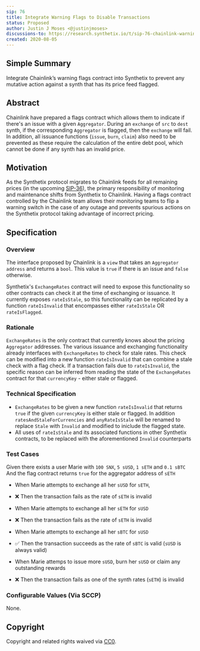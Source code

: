 ```yaml
---
sip: 76
title: Integrate Warning Flags to Disable Transactions
status: Proposed
author: Justin J Moses <@justinjmoses>
discussions-to: https://research.synthetix.io/t/sip-76-chainlink-warning-flags/167
created: 2020-08-05
---
```


<!--You can leave these HTML comments in your merged SIP and delete the visible duplicate text guides, they will not appear and may be helpful to refer to if you edit it again. This is the suggested template for new SIPs. Note that an SIP number will be assigned by an editor. When opening a pull request to submit your SIP, please use an abbreviated title in the filename, `sip-draft_title_abbrev.md`. The title should be 44 characters or less.-->

## Simple Summary

<!--"If you can't explain it simply, you don't understand it well enough." Simply describe the outcome the proposed changes intends to achieve. This should be non-technical and accessible to a casual community member.-->

Integrate Chainlink’s warning flags contract into Synthetix to prevent any mutative action against a synth that has its price feed flagged.

## Abstract

<!--A short (~200 word) description of the proposed change, the abstract should clearly describe the proposed change. This is what *will* be done if the SIP is implemented, not *why* it should be done or *how* it will be done. If the SIP proposes deploying a new contract, write, "we propose to deploy a new contract that will do x".-->

Chainlink have prepared a flags contract which allows them to indicate if there's an issue with a given `Aggregator`. During an `exchange` of `src` to `dest` synth, if the corresponding `Aggregator` is flagged, then the `exchange` will fail. In addition, all issuance functions (`issue`, `burn`, `claim`) also need to be prevented as these require the calculation of the entire debt pool, which cannot be done if any synth has an invalid price.

## Motivation

<!--This is the problem statement. This is the *why* of the SIP. It should clearly explain *why* the current state of the protocol is inadequate.  It is critical that you explain *why* the change is needed, if the SIP proposes changing how something is calculated, you must address *why* the current calculation is innaccurate or wrong. This is not the place to describe how the SIP will address the issue!-->

As the Synthetix protocol migrates to Chainlink feeds for all remaining prices (in the upcoming [SIP-36](./sip-36.md)), the primary responsibility of monitoring and maintenance shifts from Synthetix to Chainlink. Having a flags contract controlled by the Chainlink team allows their monitoring teams to flip a warning switch in the case of any outage and prevents spurious actions on the Synthetix protocol taking advantage of incorrect pricing.

## Specification

<!--The specification should describe the syntax and semantics of any new feature, there are five sections
1. Overview
2. Rationale
3. Technical Specification
4. Test Cases
5. Configurable Values
-->

### Overview

<!--This is a high level overview of *how* the SIP will solve the problem. The overview should clearly describe how the new feature will be implemented.-->

The interface proposed by Chainlink is a `view` that takes an `Aggregator` `address` and returns a `bool`. This value is `true` if there is an issue and `false` otherwise.

Synthetix's `ExchangeRates` contract will need to expose this functionality so other contracts can check it at the time of exchanging or issuance. It currently exposes `rateIsStale`, so this functionality can be replicated by a function `rateIsInvalid` that encompasses either `rateIsStale` OR `rateIsFlagged`.

### Rationale

<!--This is where you explain the reasoning behind how you propose to solve the problem. Why did you propose to implement the change in this way, what were the considerations and trade-offs. The rationale fleshes out what motivated the design and why particular design decisions were made. It should describe alternate designs that were considered and related work. The rationale may also provide evidence of consensus within the community, and should discuss important objections or concerns raised during discussion.-->

`ExchangeRates` is the only contract that currently knows about the pricing `Aggregator` addresses. The various issuance and exchanging functionality already interfaces with `ExchangeRates` to check for stale rates. This check can be modified into a new function `rateIsInvalid` that can combine a stale check with a flag check. If a transaction fails due to `rateIsInvalid`, the specific reason can be inferred from reading the state of the `ExchangeRates` contract for that `currencyKey` - either stale or flagged.

### Technical Specification

<!--The technical specification should outline the public API of the changes proposed. That is, changes to any of the interfaces Synthetix currently exposes or the creations of new ones.-->

- `ExchangeRates` to be given a new function `rateIsInvalid` that returns `true` if the given `currencyKey` is either stale or flagged. In addition `ratesAndStaleForCurrencies` and `anyRateIsStale` will be renamed to replace `Stale` with `Invalid` and modified to iniclude the flagged state.
- All uses of `rateIsStale` and its associated functions in other Synthetix contracts, to be replaced with the aforementioned `Invalid` counterparts

### Test Cases

<!--Test cases for an implementation are mandatory for SIPs but can be included with the implementation..-->

Given there exists a user Marie with `100 SNX`, `5 sUSD`, `1 sETH` and `0.1 sBTC`
And the flag contract returns `true` for the aggregator address of `sETH`

- When Marie attempts to exchange all her `sUSD` for `sETH`,
- ❌ Then the transaction fails as the rate of `sETH` is invalid

- When Marie attempts to exchange all her `sETH` for `sUSD`
- ❌ Then the transaction fails as the rate of `sETH` is invalid

- When Marie attempts to exchange all her `sBTC` for `sUSD`
- ✅ Then the transaction succeeds as the rate of `sBTC` is valid (`sUSD` is always valid)

- When Marie attemps to issue more `sUSD`, burn her `sUSD` or claim any outstanding rewards
- ❌ Then the transaction fails as one of the synth rates (`sETH`) is invalid

### Configurable Values (Via SCCP)

<!--Please list all values configurable via SCCP under this implementation.-->

None.

## Copyright

Copyright and related rights waived via [CC0](https://creativecommons.org/publicdomain/zero/1.0/).
